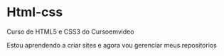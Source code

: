 # Html-css
 Curso de HTML5 e CSS3 do Cursoemvideo

 Estou aprendendo a criar sites e agora vou gerenciar meus repositorios
